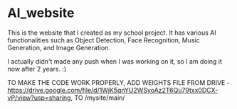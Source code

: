 # AI_website
This is the website that I created as my school project. It has various AI functionalities such as Object Detection, Face Recognition, Music Generation, and Image Generation.

I actually didn't made any push when I was working on it, so I am doing it now after 2 years. :)

TO MAKE THE CODE WORK PROPERLY, ADD WEIGHTS FILE FROM DRIVE - https://drive.google.com/file/d/1WjK5qnYU2WSyoAz2T6Qu79txx0DCX-vP/view?usp=sharing, TO /mysite/main/
